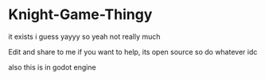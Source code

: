 # Knight-Game-Thingy
it exists i guess yayyy so yeah not really much


Edit and share to me if you want to help, its open source so do whatever idc


also this is in godot engine

